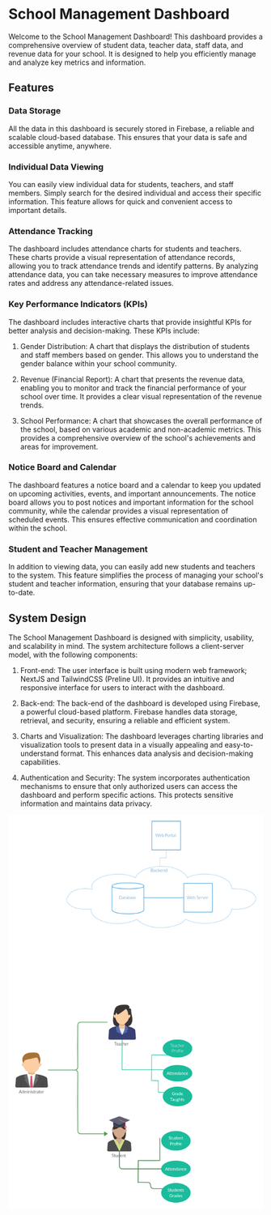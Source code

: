 # School Management Dashboard

Welcome to the School Management Dashboard! This dashboard provides a comprehensive overview of student data, teacher data, staff data, and revenue data for your school. It is designed to help you efficiently manage and analyze key metrics and information.

## Features

### Data Storage

All the data in this dashboard is securely stored in Firebase, a reliable and scalable cloud-based database. This ensures that your data is safe and accessible anytime, anywhere.

### Individual Data Viewing

You can easily view individual data for students, teachers, and staff members. Simply search for the desired individual and access their specific information. This feature allows for quick and convenient access to important details.

### Attendance Tracking

The dashboard includes attendance charts for students and teachers. These charts provide a visual representation of attendance records, allowing you to track attendance trends and identify patterns. By analyzing attendance data, you can take necessary measures to improve attendance rates and address any attendance-related issues.

### Key Performance Indicators (KPIs)

The dashboard includes interactive charts that provide insightful KPIs for better analysis and decision-making. These KPIs include:

1. Gender Distribution: A chart that displays the distribution of students and staff members based on gender. This allows you to understand the gender balance within your school community.

2. Revenue (Financial Report): A chart that presents the revenue data, enabling you to monitor and track the financial performance of your school over time. It provides a clear visual representation of the revenue trends.

3. School Performance: A chart that showcases the overall performance of the school, based on various academic and non-academic metrics. This provides a comprehensive overview of the school's achievements and areas for improvement.

### Notice Board and Calendar

The dashboard features a notice board and a calendar to keep you updated on upcoming activities, events, and important announcements. The notice board allows you to post notices and important information for the school community, while the calendar provides a visual representation of scheduled events. This ensures effective communication and coordination within the school.

### Student and Teacher Management

In addition to viewing data, you can easily add new students and teachers to the system. This feature simplifies the process of managing your school's student and teacher information, ensuring that your database remains up-to-date.

## System Design

The School Management Dashboard is designed with simplicity, usability, and scalability in mind. The system architecture follows a client-server model, with the following components:

1. Front-end: The user interface is built using modern web framework; NextJS and TailwindCSS (Preline UI). It provides an intuitive and responsive interface for users to interact with the dashboard.



2. Back-end: The back-end of the dashboard is developed using Firebase, a powerful cloud-based platform. Firebase handles data storage, retrieval, and security, ensuring a reliable and efficient system.

3. Charts and Visualization: The dashboard leverages charting libraries and visualization tools to present data in a visually appealing and easy-to-understand format. This enhances data analysis and decision-making capabilities.

4. Authentication and Security: The system incorporates authentication mechanisms to ensure that only authorized users can access the dashboard and perform specific actions. This protects sensitive information and maintains data privacy.

![The system design](system-design.png)

